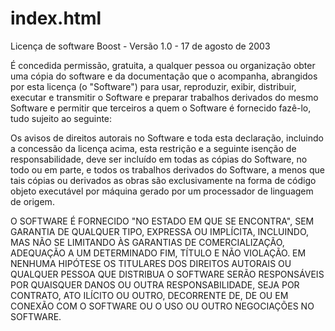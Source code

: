 # index.html

Licença de software Boost - Versão 1.0 - 17 de agosto de 2003

É concedida permissão, gratuita, a qualquer pessoa ou organização
obter uma cópia do software e da documentação que o acompanha, abrangidos por
esta licença (o "Software") para usar, reproduzir, exibir, distribuir,
executar e transmitir o Software e preparar trabalhos derivados do mesmo
Software e permitir que terceiros a quem o Software é fornecido
fazê-lo, tudo sujeito ao seguinte:

Os avisos de direitos autorais no Software e toda esta declaração, incluindo
a concessão da licença acima, esta restrição e a seguinte isenção de responsabilidade,
deve ser incluído em todas as cópias do Software, no todo ou em parte, e
todos os trabalhos derivados do Software, a menos que tais cópias ou derivados
as obras são exclusivamente na forma de código objeto executável por máquina gerado por
um processador de linguagem de origem.

O SOFTWARE É FORNECIDO "NO ESTADO EM QUE SE ENCONTRA", SEM GARANTIA DE QUALQUER TIPO, EXPRESSA OU
IMPLÍCITA, INCLUINDO, MAS NÃO SE LIMITANDO ÀS GARANTIAS DE COMERCIALIZAÇÃO,
ADEQUAÇÃO A UM DETERMINADO FIM, TÍTULO E NÃO VIOLAÇÃO. EM NENHUMA HIPÓTESE
OS TITULARES DOS DIREITOS AUTORAIS OU QUALQUER PESSOA QUE DISTRIBUA O SOFTWARE SERÃO RESPONSÁVEIS
POR QUAISQUER DANOS OU OUTRA RESPONSABILIDADE, SEJA POR CONTRATO, ATO ILÍCITO OU OUTRO,
DECORRENTE DE, DE OU EM CONEXÃO COM O SOFTWARE OU O USO OU OUTRO
NEGOCIAÇÕES NO SOFTWARE.
